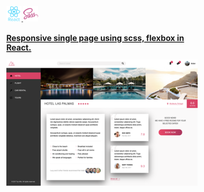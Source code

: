 <p align="left"> <a href="https://reactjs.org/" target="_blank"> <img src="https://raw.githubusercontent.com/devicons/devicon/master/icons/react/react-original-wordmark.svg" alt="react" width="40" height="40"/> </a> <a href="https://sass-lang.com" target="_blank"> <img src="https://raw.githubusercontent.com/devicons/devicon/master/icons/sass/sass-original.svg" alt="sass" width="40" height="40"/> </a> 
<h2><a href="https://a1danw.github.io/scss-react-flexbox-hotel-layout/" target="_blank">Responsive single page using scss, flexbox in React.</a></h2>
</p>

![](hotel-readme-img.png)
